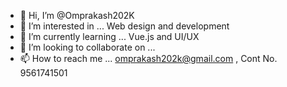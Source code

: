 - 👋 Hi, I’m @Omprakash202K
- 👀 I’m interested in ... Web design and development 
- 🌱 I’m currently learning ... Vue.js and UI/UX
- 💞️ I’m looking to collaborate on ...
- 📫 How to reach me ... omprakash202k@gmail.com , Cont No. 9561741501

<!---
Omprakash202K/Omprakash202K is a ✨ special ✨ repository because its `README.md` (this file) appears on your GitHub profile.
You can click the Preview link to take a look at your changes.
--->
